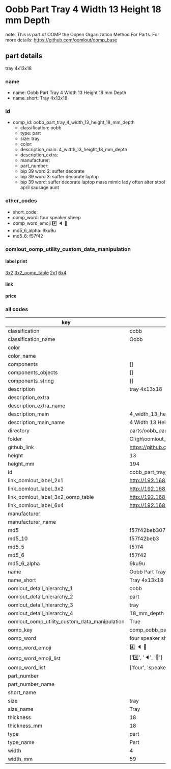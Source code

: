 # Oobb Part Tray 4 Width 13 Height 18 mm Depth  

note: This is part of OOMP the Oopen Organization Method For Parts. For more details: https://github.com/oomlout/oomp_base

##  part details
  



tray 4x13x18



### name
* name: Oobb Part Tray 4 Width 13 Height 18 mm Depth
* name_short: Tray 4x13x18 
### id
* oomp_id: oobb_part_tray_4_width_13_height_18_mm_depth
  * classification: oobb
  * type: part
  * size: tray
  * color: 
  * description_main: 4_width_13_height_18_mm_depth
  * description_extra: 
  * manufacturer: 
  * part_number: 
  * bip 39 word 2: suffer decorate
  * bip 39 word 3: suffer decorate laptop
  * bip 39 word: suffer decorate laptop mass mimic lady often alter stool april sausage aunt

### other_codes
* short_code: 
* oomp_word: four speaker sheep
* oomp_word_emoji :four: :speaker: :sheep:
* md5_6_alpha: 9ku9u
* md5_6: f57f42






### oomlout_oomp_utility_custom_data_manipulation
#### label print
[3x2](http://192.168.1.245:1112/?label=oomp%209ku9u)
[3x2_oomp_table](http://192.168.1.108:1112/?label=oomp%209ku9u)
[2x1](http://192.168.1.242:1112/?label=oomp%209ku9u)
[6x4](http://192.168.1.55:1112/?label=oomp%209ku9u)    

#### link

                              

#### price







### all codes 
| key | value |  
| --- | --- |  
| classification | oobb |  
| classification_name | Oobb |  
| color |  |  
| color_name |  |  
| components | [] |  
| components_objects | [] |  
| components_string | [] |  
| description | tray 4x13x18 |  
| description_extra |  |  
| description_extra_name |  |  
| description_main | 4_width_13_height_18_mm_depth |  
| description_main_name | 4 Width 13 Height 18 mm Depth |  
| directory | parts/oobb_part_tray_4_width_13_height_18_mm_depth |  
| folder | C:\gh\oomlout_oobb_version_4_generated_parts\parts\oobb_part_tray_4_width_13_height_18_mm_depth |  
| github_link | https://github.com/oomlout/oomlout_oomp_part_src/tree/main/parts/oobb_part_tray_4_width_13_height_18_mm_depth |  
| height | 13 |  
| height_mm | 194 |  
| id | oobb_part_tray_4_width_13_height_18_mm_depth |  
| link_oomlout_label_2x1 | http://192.168.1.242:1112/?label=oomp%209ku9u |  
| link_oomlout_label_3x2 | http://192.168.1.245:1112/?label=oomp%209ku9u |  
| link_oomlout_label_3x2_oomp_table | http://192.168.1.108:1112/?label=oomp%209ku9u |  
| link_oomlout_label_6x4 | http://192.168.1.55:1112/?label=oomp%209ku9u |  
| manufacturer |  |  
| manufacturer_name |  |  
| md5 | f57f42beb3077335f2466888fa0e46c5 |  
| md5_10 | f57f42beb3 |  
| md5_5 | f57f4 |  
| md5_6 | f57f42 |  
| md5_6_alpha | 9ku9u |  
| name | Oobb Part Tray 4 Width 13 Height 18 mm Depth |  
| name_short | Tray 4x13x18  |  
| oomlout_detail_hierarchy_1 | oobb |  
| oomlout_detail_hierarchy_2 | part |  
| oomlout_detail_hierarchy_3 | tray |  
| oomlout_detail_hierarchy_4 | 18_mm_depth |  
| oomlout_oomp_utility_custom_data_manipulation | True |  
| oomp_key | oomp_oobb_part_tray_4_width_13_height_18_mm_depth |  
| oomp_word | four speaker sheep |  
| oomp_word_emoji | :four: :speaker: :sheep: |  
| oomp_word_emoji_list | [':four:', ':speaker:', ':sheep:'] |  
| oomp_word_list | ['four', 'speaker', 'sheep'] |  
| part_number |  |  
| part_number_name |  |  
| short_name |  |  
| size | tray |  
| size_name | Tray |  
| thickness | 18 |  
| thickness_mm | 18 |  
| type | part |  
| type_name | Part |  
| width | 4 |  
| width_mm | 59 |  
